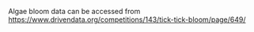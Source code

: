 Algae bloom data can be accessed from https://www.drivendata.org/competitions/143/tick-tick-bloom/page/649/

